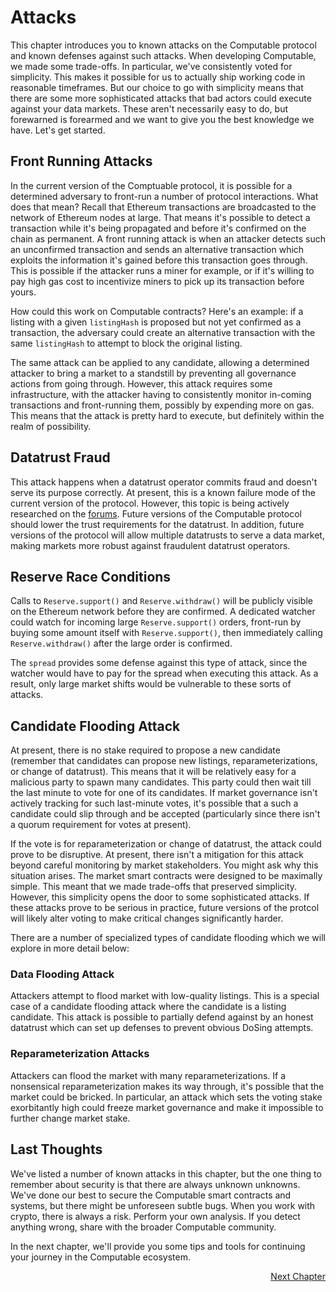 # Attacks

This chapter introduces you to known attacks on the
Computable protocol and known defenses against such
attacks.  When developing Computable, we made some
trade-offs. In particular, we've consistently voted for
simplicity. This makes it possible for us to actually
ship working code in reasonable timeframes. But our
choice to go with simplicity means that there are some
more sophisticated attacks that bad actors could
execute against your data markets. These aren't
necessarily easy to do, but forewarned is forearmed and
we want to give you the best knowledge we have. Let's
get started.

## Front Running Attacks

In the current version of the Comptuable protocol, it
is possible for a determined adversary to front-run a
number of protocol interactions. What does that mean?
Recall that Ethereum transactions are broadcasted to
the network of Ethereum nodes at large. That means it's
possible to detect a transaction while it's being
propagated and before it's confirmed on the chain as
permanent. A front running attack is when an attacker
detects such an unconfirmed transaction and sends an
alternative transaction which exploits the information
it's gained before this transaction goes through. This
is possible if the attacker runs a miner for example,
or if it's willing to pay high gas cost to incentivize
miners to pick up its transaction before yours.

How could this work on Computable contracts? Here's an
example: if a listing with a given `listingHash` is
proposed but not yet confirmed as a transaction, the
adversary could create an alternative transaction with
the same `listingHash` to attempt to block the original
listing.

The same attack can be applied to any candidate,
allowing a determined attacker to bring a market to a
standstill by preventing all governance actions from
going through. However, this attack requires some
infrastructure, with the attacker having to
consistently monitor in-coming transactions and
front-running them, possibly by expending more on gas.
This means that the attack is pretty hard to execute,
but definitely within the realm of possibility.

## Datatrust Fraud 

This attack happens when a datatrust operator commits
fraud and doesn't serve its purpose correctly. At
present, this is a known failure mode of the current
version of the protocol.  However, this topic is being
actively researched on the
[forums](https://forum.computable.io/). Future versions
of the Computable protocol should lower the trust
requirements for the datatrust. In addition, future
versions of the protocol will allow multiple datatrusts
to serve a data market, making markets more robust
against fraudulent datatrust operators.

## Reserve Race Conditions

Calls to `Reserve.support()` and `Reserve.withdraw()`
will be publicly visible on the Ethereum network before
they are confirmed. A dedicated watcher could watch for
incoming large `Reserve.support()` orders, front-run by
buying some amount itself with `Reserve.support()`,
then immediately calling `Reserve.withdraw()` after the
large order is confirmed.

The `spread` provides some defense against this type of
attack, since the watcher would have to pay for the
spread when executing this attack. As a result, only
large market shifts would be vulnerable to these sorts
of attacks.

## Candidate Flooding Attack

At present, there is no stake required to propose a new
candidate (remember that candidates can propose new
listings, reparameterizations, or change of datatrust).
This means that it will be relatively easy for a
malicious party to spawn many candidates. This party
could then wait till the last minute to vote for one of
its candidates. If market governance isn't actively
tracking for such last-minute votes, it's possible that
a such a candidate could slip through and be accepted
(particularly since there isn't a quorum requirement
for votes at present).

If the vote is for reparameterization or change of
datatrust, the attack could prove to be disruptive. At
present, there isn't a mitigation for this attack
beyond careful monitoring by market stakeholders. You
might ask why this situation arises. The market smart
contracts were designed to be maximally simple. This
meant that we made trade-offs that preserved
simplicity. However, this simplicity opens the door to
some sophisticated attacks. If these attacks prove to
be serious in practice, future versions of the protcol
will likely alter voting to make critical changes
significantly harder.

There are a number of specialized types of candidate
flooding which we will explore in more detail below:

### Data Flooding Attack

Attackers attempt to flood market with low-quality
listings. This is a special case of a candidate
flooding attack where the candidate is a listing
candidate. This attack is possible to partially defend
against by an honest datatrust which can set up
defenses to prevent obvious DoSing attempts.

### Reparameterization Attacks 

Attackers can flood the market with many
reparameterizations. If a nonsensical
reparameterization makes its way through, it's possible
that the market could be bricked. In particular, an
attack which sets the voting stake exorbitantly high
could freeze market governance and make it impossible
to further change market stake.

## Last Thoughts

We've listed a number of known attacks in this chapter,
but the one thing to remember about security is that
there are always unknown unknowns. We've done our best
to secure the Computable smart contracts and systems,
but there might be unforeseen subtle bugs. When you
work with crypto, there is always a risk. Perform your
own analysis. If you detect anything wrong, share with
the broader Computable community.

In the next chapter, we'll provide you some tips and
tools for continuing your journey in the Computable
ecosystem.

<div style="text-align: right"> <a href="../../docs/continuing">Next Chapter</a> </div>
